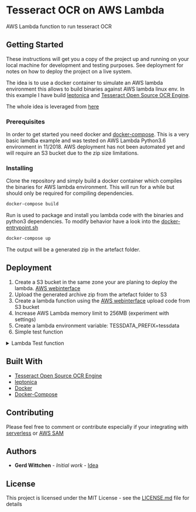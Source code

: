 # Tesseract OCR on AWS Lambda

AWS Lambda function to run tesseract OCR

## Getting Started

These instructions will get you a copy of the project up and running on your local machine for development and testing purposes. See deployment for notes on how to deploy the project on a live system.

The idea is to use a docker container to simulate an AWS lambda environment this allows to build binaries against AWS lambda linux env.
In this example I have build [leptonica](http://www.leptonica.com/) and [Tesseract Open Source OCR Engine](https://github.com/tesseract-ocr/tesseract).

The whole idea is leveraged from [here](https://gist.github.com/barbolo/e59aa45ec8e425a26ec4da1086acfbc7)

### Prerequisites

In order to get started you need docker and [docker-compose](https://docs.docker.com/compose/install/#prerequisites).
This is a very basic lamdba example and was tested on AWS Lambda Python3.6 environment in 11/2018.
AWS deployment has not been automated yet and will require an S3 bucket due to the zip size limitations.

### Installing

Clone the repository and simply build a docker container which compiles the binaries for AWS lambda environment.
This will run for a while but should only be required for compiling dependencies.

```bash
docker-compose build
```

Run is used to package and install you lambda code with the
binaries and python3 dependencies. To modify behavior have a look into the [docker-entrypoint.sh](https://github.com/gwittchen/lambda-ocr/blob/master/docker-entrypoint.sh)

```bash
docker-compose up
```

The output will be a generated zip in the artefact folder.

## Deployment

1. Create a S3 bucket in the same zone your are planing to deploy the lambda. [AWS webinterface](https://aws.amazon.com/console/)
2. Upload the generated archive zip from the artefact folder to S3
3. Create a lambda function using the [AWS webinterface](https://aws.amazon.com/console/) upload code from S3 bucket
4. Increase AWS Lambda memory limit to 256MB (experiment with settings)
5. Create a lambda environment variable: TESSDATA_PREFIX=tessdata
6. Simple test function
<details><summary>Lambda Test function</summary>
<p>

#### Lambda Test function

```json
{
  "image64": "/9j/4AAQSkZJRgABAQAAAQABAAD/2wCEAAkGBxITEhUTExMVFhUWGB0XGRYY\nGB4YGRYYGR8dIxgeFxgYHSggGxslIiAZITEhJisrLi4xGB8zODMsNygtLisB\nCgoKBQUFDgUFDisZExkrKysrKysrKysrKysrKysrKysrKysrKysrKysrKysr\nKysrKysrKysrKysrKysrKysrK//AABEIAFMCWAMBIgACEQEDEQH/xAAcAAEA\nAgIDAQAAAAAAAAAAAAAABwgFBgECBAP/xABPEAABAwIEAwUFAwgFBw0BAAAB\nAgMRAAQFEiExBgdBEyJRYXEIFDKBkSNCUhUzVGJykpOhFySisdE1U3Sz0+Hw\nGCVjZXOCg5SywcPS4xb/xAAUAQEAAAAAAAAAAAAAAAAAAAAA/8QAFBEBAAAA\nAAAAAAAAAAAAAAAAAP/aAAwDAQACEQMRAD8AnGlKUClKUClfC8vG2klbi0oS\nN1KISPqdK+rawRI1B2Pj6eVB2pSlApSlApXRbgAJJgDUk6ACtfv+O8NZWW3L\nxlKxEjNMSJG0jag2OlY7CMctrlGe3eQ6kzqkzsYOm41rIA0HNKUoFKV0dcCQ\nVKIAG5JgD1JoO9K1nGePsNtkqLt21KdChCg45PTuIkj5wK8eD80cKuFZU3Ib\nVpo8C1M+BXAJG2/Sg3KlcJM1zQKUpQKUpQKV8rm4Q2hS3FJQhIlSlEJSkDck\nnQAeNYhvjHDlEJTfWhUTASH2ySTsAArUmgzlK4Sqa5oFKV1WuKDtStRRzNwg\nqUn31vuxJIUAZ/CcsK+Vd/6ScJ/Tmfqf8KDa6Vq6OYmFGSL5jQTquNPIHc+Q\n1rp/SThP6cz9T/hQbXSvHhOJs3LSXmFhxtU5VjYwSDHoQR8q9lApSlApSsBx\nNxlZWCQbl4IJnKgAqWqPBKdY8zp50GfpUS4vzzskz2LLzpKCQSA2M/3QZk5T\nqSoT00MmOmCc8Gn7hhgWbiS86hvMXQQkrUEzGXUCaCXaUpQKVpWMc0sMtnVs\nuOr7RtRSsBpZykCd4g+Gk712seaWEuJze9pR0KXEqQoH0I89xIoNzpUfX3OP\nCW1lHauOR95tsqSfQmJr4f024T4v/wAL/fQSRSo7Z5z4SoiXHkzOpaVGn7Mn\nyrceG8cavbdFyzm7NzNlzCD3VFJkdNUmgydKUoFKxHEnEtrYtdrcuBCdgN1r\nPghA1UfTbc6VFmI8/mwVBqyWqFEArdCQU66wEmDtprQTVSoFZ5+OZhmskZZ1\nh0zl6xKYnaPTz0lvhHi62xBrtbdSjBhSVCFIVAMEdd9xI86DP0pSgUpXxvLt\nDSC44pKEJEqWohKUjxJOgFB9qVDfE/PNltSkWbBeIMdqs5Wz5pSO8obfhrCW\nPP18K+2s2lJ0/NrUgjx+LMD6aetBP9K03gnmNZ4iAlBLb0E9iv4iBuW1bLHp\nqI1ArcQaDmlKUClKjnmNzTt7BPZsFD9zI7gMoQNCe0KToY2A+dBI1KrY5zzx\nMkwi2AnQdmowPCc+tbnwBzmTcOBm+ShpSiAh1OjZMbOZichJ2MxrBiNQmCld\nUKBEjau1ApSlApSlBFvG3OFuxuXbZNst1bUAqKwhMqAOkAkiDv49OtR1inOj\nFHSS2pthPQIbCiJGgKnM0nroBUs4xypsbq9cu3y6vtCCpvPlRISEj4QF9PxC\ns/gnBeH2sdhaMoVEZsudcftrlX8/DwoKmYpidxcr7R95x1XRTi1Kj0mYE9Bp\nVteBFTh1mcoT/V2u6JAHcToJ1qDfaH/ymj/RUf6xyp14JtS1h9o2dSlhsEyT\nJyiYmgzVKUoFa/xpxYxh1uX3pOuVCB8Ti40A8PM9K2CoP9pRlZFkoIVkSXgV\nxKQpXZwD4GEk+cHwNBofGnHV5iy0tkZWysdnbo1lRgCTErUTt57CsjgfJnFH\ntXA0wJiHFyrbcJbnrpqQa37kDwwlFsq7dYKXlLUltapB7GEQUpOglQX3okx4\nVLgSPCgqnxNy8xLDVh4oKkNkLD7JKggpMgnTMgiAZIjzrb+XfNu594QxfOdq\n24oIS4QlKm1E6E5QMySSkGdRU9uIBBBAMiIPUeB8qrRzm4MZw+4aUwCll9Kj\nlJkJcSrvBJjRMKRA1jWgsyDXNalyqxY3OF2zijKwjs1EnMZaJRJPiQkK1/FW\n20GN4jxFVvbPPpbLhabUsIBgqygmJ/49DVb+IONsUxgptkoMHXsWEqGbYSvv\nEkDzgCfSrPvNhQKSAQdCCJBB3BB3FYnhvhe0sUqTaspbCzmVBKiT5lRJjwGw\n1oK/YPyYxRxaA6lDCD8SlLSspHXuIMk76aDTenFnKC+s2S8lSLhKZzBuQpCY\n+LKdx0IEnUb1ZmKGgrhyr5lvWrzdtcuKct3FpTmWpRLEgJTlKjo3tKdgASI1\nmx6TVX+d2BsWuJZWEBtDjSXSkfDnUpQUR4DQGPOrA8AXrj2HWjrhlamUFRiJ\nMbx57+HXSg2ClKUCuCa5rTuaHGH5OsytBSX1nI0lXj95UDcJGvhMDrQaFz+4\ntVphrUQpKVvEg/iSWgkztoSdD0qGrBlSLlpKwQoOIkHQ6kEaHyqR+U3CS8Su\nVXt4S402vv8AaDP7w4Qe6So/CnukyDuBWsY2rtsdWMpGa+yQnvHR3L3ZgTpo\nNulBbOKV1Qa7UCvLijHaNOI/GhSfGMwI2677V6q8WNOZbd5UTlbWcp2MJOho\nKicH8POX90i2bUlKlBRzK+FISCST/d863t7kViOmVy1MiT31iD4fmzp5+dYH\nks4oYxbQYB7QK8x2a9PPWPpVqxQVwa5F4nIBdtgJ1PaLMDxjs9fSvtdciMQE\nZH7ZfjJWmP7Bn/dViaUGtcucCdscPZtXiguN55KCSnvuLUIJAOyh0rZaUoFc\nE1zUS8/eKHLe3btWyAbnOHNJPZpyiBrpJO8dDQYLmxzRuE3CrSxcLaWiQ48k\npJWqNUoOuUJ1BO8jpGul8JctsQxAhxKezZWCrtnSQFeYHxKk9YjzrcORnAiH\nx7/coCkpVDCFDulSfiWR1AOgB6gnpU8oQAAAIjYeHpQQ5g/IRgJ/rVy4tcjR\noBCPMHMFE+oy1mLDkpYNPofQ9cgtuJcQnMiAUkKAJyZiJG8gx9ak2lBwBXNK\nUFTeYrZXjN0gGM1xl9Jgf8elSDccgl65L4EaQFsnymSF+saV7OIOUFzcYg7d\ni4ZSlbwcAIUVASPKJ0qZBQQpY8gU5Ptr05j0bbGUbdVGT6wPSvo7yBZ0y3rm\n+stpMiDtroZj5TU0V5cVvEssuurMJbQpZMgaJBO506UFSeNcATYXSrVL4eKE\npKlBOQJUROUiTqBBn9boRVk+VGGuW+E2rTohYSpRHh2i1LAPgQFCR0M1XDhb\nC1X+JtNwtxLr2dwq1UW82ZZWR1ImT4mrctpgRAHkKDvXixjEm7Zlb7pyttpK\n1HfQeXU9APE17a1bmeB+SryQCOxVuY16GfEGCB1260Fb7t65xfEVFOda33IS\nDJDTalQkEDZCAdfTzqY8I5F2CEDt3HnlwJIUG0g9coSJj1JrRfZ4cP5SdSIh\nVusnQdFojXeNasenYUEXYryQw9TSgwXWnI7qyvOmemZJHw+Ma1CuEXr2FYkl\nxaDnYcIWjVOZOoVG0gjUE6HQ1bs1X/2jGmk3dspKYcU0orVA7wCoR6kd/fyo\nJ8tXwtCVp1SoAg+IIkfyr61qXKjN+SbPMtSj2WhMaCTlSIGwEAeQrbaBVdOe\n3F5ubgWTRUG7ZR7SdAt308EiQD5nyqxDjgSCSYAEn0G9VS4PKbzGmVOiQ7dF\nxQ6HvFYGvSQBB6UEh8A8mG1sh7EQvMoApYSrLkHTtCNcx10B0B8dtqv+TOEr\nQUoZW0rotDq1EfJxSkn6VIQrmgqZxvwHdYa6e0BWxplfSkhBnYH8KpB0nzFT\nnyi44GIW/ZuSLhgJSsk/nAZAWIAAkgyOn0raeLMGRd2b9uoA9oggT0Xug/JQ\nSflVbuUV+7b4swhMAuKLLiT+FWqhp1BSk+ooLUUpSg0fnDxD7nhzmUqDr32L\nZSNirVRJOwyhVQjyp4G/Kb6g4oi3ZAUvLupSicqASIE6knXQecjOe0Ti613r\nVtshlrOB4rcJkn5BIHz8alXlDw+mzw1kCCp9IuFqGklxIKQPJKco9QT1oMl/\n/C4Zlye4WsRH5lGb9+M0+c1CPNDleqwCrm3VmtJAIUe+1mMAE/eRMAHfUTO9\nWRrG8R4ULq1ft1bOtqRPgVDQ6g7GD8qCO+RvGouGRYuk9swjuaGFMJyga7Zk\nyBHgRHlK1VT5ZYkbLF2A4Snvm3cA1+KUwY0Iz5T8pq1SDpQdqUpQKUpQKUpQ\nVw9oj/KaP9FR/rHKsBw+f6rb/wDYt/8ApFQp7SVqlL9o6IzLbcQdNw2pJTJ6\n/GalHle2pOE2QUZPYpO891Wqf7JA8tqDaaUpQK4iuaUHEVzSlANQP7SGIJLt\noyFAlCVuEfeGcpCZ9cp+lStxrxYzh9up50gq1Dbcwp1X4U7/ADMafSa/cNYS\n9juKqceScpUHHyJAQ0CAlCSB8UQgdSEz0JoJn5H2iW8HtyE5VOFxaz1Ue0UE\nqP8A3EoE+AFb5XxtLZDaEttpCUJASlKRASkbAAbAV9qBSlKDia+N7dttNrcc\nWEIQkqUomAkDck1FvPLjC9sFWotHg32gcK+4hc5ckfnEmNzt41CfEHF9/fQL\nm4W6AZCICUTtORACZ84mgy3MjHVYjia1tQpGYMMxstKSQkgkD4iSdds0dKsx\nwjh6reytmF/G0y2hWs95KQFa+tQLyPfw1t9S7xaUPpILBdMNjfMUkmO02ifl\nrNWPRHSg7UpXBNB8MQu0MtrdcUEobSVqUdglIkn6VWbHb57HsWSlrMELORoK\nkhttO61JExOqj5wJrceePHx72HW6o/SFDwI/NajzBJHkPGti5NcAKsWzc3AI\nuHkZcsn7JskHKRMFSoSTO2UAdZDfMCwlu0t2mGkgJbSEiBEkbk+ZMk+pqq/E\nDQRjLqUBaQm8MZiSr85vJ1M7gnWCKtyaqNiCe0xpY1VnviBESQXiBE6ek6UF\nuQK5rgGuaBXyuUJKFBQBSQQQdiCNZ8q+teTFlqDDpQJUG1lIiZUEmBHX0oKp\ncrGyrFrMJmQ6FaGNEglX8gdOu1WKxXmRhdsoocu2ypJylKJcKTrIPZgxER5V\nWbhvhW8vXMlvbrX4mMqE/tLVoP7/AFqUML5CLISbm7CTrKGkZo00hxRE/u0G\n3v8AOvCUmAt1Q/Elox/ag/yrb+HuKLO9TmtrhtzrlBhY/aQYUPpURX/IBWvY\n3o6aONEdNe8lRnXyqN8Vwu9wm8CVZmnWzmbdTspIPxIPVJ6g+JBFBb6lapy4\n4wRiVoHdA8iEPIGwXG6RJ7itx8x0ra6Dgmqt8ycS/KGMrQFdwOJtmzGgCVZV\nGBqe+VHzqz167kQpcTlSVR6Amqm8u7xhGIJurtwZWQu4ObvKdcQCUJTm0LhV\nBEkajeYoLPcL4UixtGrfOCllEFZASCd1KPQak9frXgHMbCc2X35mZjcx+9ER\n57VA2PYliONXa1MtPKaUrs0NJns0pTKkhxU5M0d4kn00ArIK5H4pGabaYnL2\nipmNtURPzjzoLFWGIMvoDjLqHEHZSFBST80mK9NVCxPDMRwp4JWHrZaphbay\nkLSN8q2zBGvj97UCp65R8di/t+ycM3LISFkkS6CSAtIGvhm03I8aCQ6UpQKU\npQKjbnvjqrfDi02sBdwsNkdS3BLkeEwBP6xqSFGqs818fVfYo6EAlLR92bSB\nJVkJzRB7xUsqiNxloNy9nDCjmurpSdgllCuhJlTgHpDf1qdawHAmC+52Fvbk\nALQjvwSQXFSpZk6/ETWfoFebELVLra21CUrSpJ66KEHQ16a6rVFBVLA7+4wL\nE1ZwkqaJadTEhbaoJyEwQSAlQOnSdJqx2Cca4fcpBZumiYBKVKCVpkD4kqgj\ncD1qAubvGLGIPBNu0gobIAuMpDq95GuvZaiARMjSBWJseW+LPNpcRZuFChmS\nSpCZB65VqBE6dKCwvFvMSwsUAuOhxZ1S21C1kTqd8oG+pI2quuI3dzi+IjVS\n1POBKUgFQZbJ0CU9EoGp22JO816neV2MJSSbJcAToptR+QC5J8hWb5V8wkYa\nfd7hlIaUs53QmHkE6HON1pEARuI67UFhcBwxu2t27doHI0kITJkwOpPid/nX\nvr42j6VoStBlKgFJI2KSJBHqK+1BwRVSb95eGYs4toZV29wvKCSQUEmEkq1I\nUhUE+B+dW3qKecHLp2/U0/aISXhKHAVBGZESgydyDI9FDwoJHwXFmbllt9lY\nW2tOYEfzB8CDII6EV7pqpWC8TYlhLy2kKU0Qr7RlxIUgqTpqk9YAGZJBIA1i\ntjxDnfii0kITbtSIlLZUQfEdopQ+oigmDmXxu3htsSFf1hxKgyiCRIgFStNE\npkHXfb0r7y0cKsYtFEyS9JPiTJNZTgvha8xl4uvuLLCVS684TqJlSGp0Cjrt\non6CsbwYlKMbYFt9o2LvK2SfibzEAk6a5NfOgtnSuEmuaCpvMFarvGblKNVL\nuOwSDCe8jK2PlIAmrUYZZpZZaaSIS22lsCSYCAABJ1O25qq3Gea2xm4W33lN\n3ZeTI0KirOAQNwCY+VWutXCpKVKSUkgEpO6SRqPlQfWuq9q7V1XtQVHDQTje\nUAgJv4AO4Ae2PnVuRVS+ZTCWMXuU26SjK6FJAJJCyEqJT1HeJIHSQOlW0FBz\nSlKBSlKBSlKCu/tE3KziDLZJKE26VJT0ClrWFEeZCU/u1MXLNKxhVlnMnsEE\nfskdz+zlqHfaHZjEGlZYzsAFX4oUrcdI018/Kpl5dXaXcMtFoKI7FAIR8KVJ\nSAU7nUEQR4ig2OlKUClKUCtI5kcwWcNbKdF3Kky215HZS42RofMxHnXk5o8x\n28PR2LWRy6XsiZDQ/E4Bv5J0n03hThLhq5xm8UVuEyQt95WpSDP9oxCRsI6A\nCg7YVhOI47dlZKlSe+6qeyZBkhIHTyQPn1NWU4Y4fZsrdDDKYCQAVdVqAEqU\nepJk/M124d4ft7JlLNu2EIG/4ln8S1feV5n5QNK64/xJa2eU3L6GgucuYmVE\nbwACYGk+ooMvSsfgmMsXbfa27qHW5jMgzBG4I3SdRofEVkKBSlKDw4lg1tcQ\nH2GngDIDqEuAE7kBYMH/AArzN8L2KUKQm0t0oXopKWUJCh+sAnWsvSgrlzl5\ndt2Kk3VqlQt1HKpEyGV/dykmcqtd9iInvADe+QfESrixWwtSSq2WEpEQQ0oS\nifGDnE+QrYebmT8k3naRHZiJE9/Mns9uubL84qH/AGeE/wDOLhlWjCtAND3k\nRmPTy86CyNYPjTHhY2bt1kz9llhMxJWpKEyY0EqE+U1nKxvEWEIu7Z22WSlL\nqCgkAEidiJBEigqdgWPhq/TevtB+HVOqQTAWpU6zESFHMNPu1LA9oBv9AX/G\nH+zrLo5E4flAU/dkjchTYn5FowP8dzS65FYerLkeuURAV3kKzRudUaKOm2gj\nagw7nP8ATBiwVPSXhE+f2dRI3jsYgL5Tcn3g3HZ5oGbOVhOaJgGOnSpvPIew\nlJFzdR94S3r+yez7o9QahP8AIyDinuQUrJ737vm0Ksva5J2jNGu0UEmp5+u/\noCNf+mP/ANKmXhzGEXds1ct/C6gKAmcp+8knxSoFJ9K0C75G4av4HLluI0C0\nqEaT8SCddeu5+Vb/AMOYI1ZW7ds1mKGxAKjKjJJJJAAkkk6ADXQCgyVcEVzS\ng4SmK5pSgVpfNjhn36wcSmA419s2T1KAZTJ2zAkesVula/x7iYt8Pu3ZAIZW\nEk/jUkhAjrKiKCE/Z3uVDEHWkqIQtgqUPxKQpOU/LMr61Yyq3+zw2TiTigNE\n26wfKVNx9dashQfC8bzoUiYzJKZ8JEVTrA8BdfvEWYAS6tzszMQggnMT4hIB\nOm8VcsiqtcYtqwzHFuIA+zfTcISklIKVELyabCCUn1NBY3hfhu3sWEsW6SEC\nSZMlSjupR6nb6VmAK+GH3SXWm3U/CtCVjWdFAEajevRQYLjHhhnELZdu7pIl\nKwAVNrGykz8wY3BI61Wvgp52yxlhpChmTdC2WqNFJU4EL0PQiSOo0q17iwkE\nnYCT6CqnYG4H8cZdbBIcv0upEa5C8FSR5J1PhB8KC2dKUoFKUoMZxJi6bS1e\nuVCQ0gryzGYjZM+JMD51WHgTB/fsWaSrMEqdLy8p1SEysgHfcZZ31qWfaC4h\n7GzTap+O5V3vJpsgn5lWUegVXj9nzhpKWVX64K3CptvrkQkws7aKUfPYUExI\nrtSlArQ+dGOuWmGqU0vI44tLSVA5VAGSooI1BgHUbTW+VFvtDMFWHNKCSQh9\nJJBEJBStMmR1JA6akUGiciuDk3Nwq7dBLduoZExKVuwTqf1O6qB1KddKsYna\noj9nC5R7nctT30v5ynqErQgJPzKVfSpdoOCKgj2gOFENKRiDSSFOLCHojLmj\nuK01BMEE9dOu88VD3tF4okWrNsFDMt3OpIUM2RCVRmTvGYgz+r9AynIPGHHs\nN7NQ0t3C2lZM5ge8BqZGUKA8IjwqTaiz2erNSMNWo7OXClJ9AEJ+eoO1SnQK\nUpQYzGOH7W6CRcsNuhJkZ0hUT4E6isJh/LLCGVZkWTZJ6OFTo+SXVKA+lbdX\nnxC9bZbU66tKEJ1UpaglKR5k0Gnc2MdFhhjvZgJU5DDYA0SXAZ0G0ICyPMCo\no9n3CQ7iCnlJBTbtkgmdFr7qCBsdO039a8nNjjEYndttW4UppolDZEntlry9\n4IyzOmUDUmPOKmvlZwz7jYNtrbCH1St3YkqJOUKUN4TAiTGupoNwpSlBVbnR\narbxa4Kk5Q5kcTEwpJQkFQnxUFA+YNWV4YvC9aWzpyy4w2s5dpUkExqdJqHv\naOwpRVa3QR3cqmVr8DOZsHy1XHzrauQ2O9vh/YKUCu1UW95JbV3myfAfEj/w\nxQSXXVe1dq0vm5jy7TDHnGyA4spaSSJ+MwrTb4c0E9aCBMAR+U8bbLvfS/cF\nas+mZtMqynLt3UxpVrUVXX2ebILxBx0x9kwco81qCZBnoMw+dWMoFKUoFKUo\nPNc37Tcdo4hE7ZlhM+kmvgcdtf0lj+Kj/GoI5l8EYre4ncOt2qlo7oQoLQEl\nAAAgqKddCSNwSdxBOFRyZxcpCi02Jjul1MifGNNPWgzvtDYghy5tQhaVBLKj\nCSDGdWhkeIH8qk/ltiNs1hdmhVwyCGUkguJBBV3iCJ3Ex8qhf+hXF/wM/wAU\nV2VyUxWAQGCTuA7qn1JSAfkTQWL/AC7a/pLH8VH+Neq1ukODMhSVJ/EkhQPj\nqKrR/Qpi/wCBn+KKmzlRgLtlh6GHkhLoWtSgCFAyo5TI/Vy0G41F/N7mUbAe\n7W4/rKkhXaaFLKTMGCCFLMHQ6Aa1KFQpzX5b39/fm4tw2Wy2lOq8pBTMyCPO\ngjrhLDkYjeLfv7xtluQt5x1SUlxSj8Ce8nVQSvvD4QPMTP2BY7gto0lm3vLN\nDaegeRJPUqOaVKPiahBHJvFy5kLTaRE9oXU5PTSVT8q9p5GYn0ctTp0cX9NW\n/wDdQT1bcXYe4YbvLZZGpCXkGB+9UW+0Didq8wwlu5Qt5twns0FK5QpOqlKG\nqQIGkwZ1BgRrR5FYn/nbT99z/ZV8LPkliiwSTbohRELcPeAiFAoSrQ67wdNq\nCRPZz/yc/wD6Wv8A1bNSpWm8q+FHcNs1MvKQpxbqnTkJKRISkAFQBOiQdutb\nlQYPjXiAWFm7dFBX2cQkECVKISmSdhJEnwnetT4a5yYe+lIfUbd3KMwWCW83\nglYH94H8q3rGcKZumVMPoDja/iSSQD4aggggwQRqCKh/inkVOZdlcR1DT2vy\nS4kaddx4SdzQTLb37SxKHELExKVBQ+oNYrG+MbC0JFxctIUBOTNmcg7Q2mVa\n+lQAOSuLfgZ/iivpb8k8VKgFBlIO6i5IHySCaDnmrzLViCgxb50Wo3CtC8ZB\nBUOgBAgT5nwEockOGPdbHtiTnuiHCCnKUpTIQnXWdyfXymvhwdyatLVQduF+\n9OJIKQU5G0kfqSc5/a08qk4Cg5pSlArz4hetstqdcUEoQCpSjskDcmvRWG4w\nwT32yftc+QuogK10UCCmY3EgSOokUGCc5q4Rkze9p2nKErzekZfi8qr69irB\nxkXSCQx74l6SDOTtApRgknxMVIFtyCezjtL1vJ1ytkmPIEgT6/z2r3XfIFBV\n9nfKSn9dkLM6zqlxIjbpQbb/AEvYOFZTcneJ7JyPCZy7edbrh96h5tLragpt\naQpKhspJEgioWPs/q6YgPnbkf/N/xFTDw/hYtbZm3CswabS3miJygCYkxO/z\noMhUa84eNbnDBaqtw2e1U5nC0kyEZIAggj4j/KpK CcScKWl8gIumQ4EzlMl\nKkFUTlUkgjZPrFBHWD8+bZUC4tnWtu8hQcT qSDlUBPhNbza8wcLcSFC+twD\n+NwII9Urg1p+L8i7Jclh51nSADD ZHXWFeomteueQD0wi+bI/WaKDPoFq/vo\ JIxrmbhdu2Vm6bdOwQyoOqUYmISdB0kwKgjjfje6xZ9LaULS1mCWrdBkqUTu\nsAd ZPyHTqTtbXIC4kTetATqQ2omPISJ+oqTuDOXtnhyUltA eG77gBX55Oi\nE+Q6bk70GP5S8D/k6 Up2DcuwXI1CAPhQD1gySRoT5AVv1KUCoq55cELu2UX\nNugrfa0UlI7y2jrp4lJkg ClVKtcKFBWnlhzRVhw93eQp22kkFJ77U75QdFJ\nJ1y6RJM9DMqeaOEZZ98RtMQuf Mu9fDiflZh14CezDDsz2jICSZ3zJjKqfSf\nA7zpH/J9/wCsB/5b/wDagxnM3m6m7 NrZJWhtwQ6tYyrUPwJAJhJ6nczGms7\nDyK4JWwFX1wkpW4nKygiClswVLI3BVsNo /ir1cN8jrVhxK7l43ISZDeTs2z\ntGcBSiqNdJg6SImZWQmBQdqUpQKUrq4mRG1BW nhivvGKrQlJHYISx4lSgVK\nkAea4HpViuFsP93s7dnKEltpCSBtmCRm/nJnzrVMK5S2DT3vDinrh3tO1CnV\nzrMjMEgZtdZPhW/AUHNKUoFYziPBW7y2ctnfgcTBI3Sd0qTP3kmCPSsnSgqr\ncMX2AX6VGdDKSCQ2+jYyOu57p1SqD4TJ+G8+LJSR21u+2cuuXKtObwBkEjzI\nFSbjOEMXTSmX20uNqEFJ/wDYjVJ21BB0qP7rkbhilZkrum9B3UOJI0699tRn\n50GK4i57sJbIs7dxbhGingEoSfNKVFSvTTfeonssPxDGbtbiQp55ZzLWYCED\nQCSdEpGgCRrA0Bqb7HkhhaB3zcO7fG4ABHgG0p385rfcIwhi2bDVu0hpsfdQ\nIE+J6k+Zk0HHD+HJtrdphAAS2gJESRoNYnXUyfnWQpSg+F9dBptbivhQlSz6\nJEmone5+Wkdy0uFHTRRQkROuoJ6T0+m9S2+0FApOxBH1qLv6BcN/z95++1/s\naDDv+0AiSBYKIkxL4E+EgNmPST86j3iTjDEMXWGlSUlct27Q7oJgCQO8s+aj\nAkxE1NFjyVwpEZ0POwI+0dIB13PZBGvTTTStxwLhy1swRbMNtTAJQIKo2zHc\n/M9aCLuVHKp22fTdXwSFIEtNBQVCiFZi5pEpEQATrr0FTOKUoFKUoMZxHhDd\n3buW7k5HElJgwR1BBIOoIB2O2x2qsWNYNiGB3IUlakKP5t5HwLHXeQfNCh1G\nmoq2FeLFMLZuEhDzTbiQoKCVpChmGxhQImggy35+3ASkLs2ioDvFK1JBPkkg\nx9TWoY3jt/jl0huCok/ZMI+BsGJJ+WpWo/QaVPdzyswhasyrJAMAd1biE6fq\noWEn6VnsH4btLUk29uy0TuUICVEeGYCY0GlBgeV/BAwy2KVKSt5w5nVpGkjQ\nISTqUJ1ieqlHSYrdKUoFKUoFKUoOMormlKBSlKBSKUoFKUoOIpFKUCKRSlBz\nSlKBSlKBFKUoFKUoFKUoFKUoFKUoFKUoFKUoFKUoFKUoFKUoFKUoFKUoFKUo\nFKUoFKUoFKUoFKUoFKUoFKUoFKUoFKUoFKUoFKUoFKUoFKUoFKUoFKUoFKUo\nFKUoP//Z\n"
}
```
</p>
</details>

## Built With

* [Tesseract Open Source OCR Engine](https://github.com/tesseract-ocr/tesseract)
* [leptonica](http://www.leptonica.com/)
* [Docker](https://www.docker.com/)
* [Docker-Compose](https://docs.docker.com/compose/install/#prerequisites)

## Contributing

Please feel free to comment or contribute especially if your integrating with [serverless](https://serverless.com/) or [AWS SAM](https://docs.aws.amazon.com/lambda/latest/dg/deploying-lambda-apps.html)

## Authors

* **Gerd Wittchen** - *Initial work* - [Idea](https://gist.github.com/barbolo/e59aa45ec8e425a26ec4da1086acfbc7)

## License

This project is licensed under the MIT License - see the [LICENSE.md](LICENSE.md) file for details
